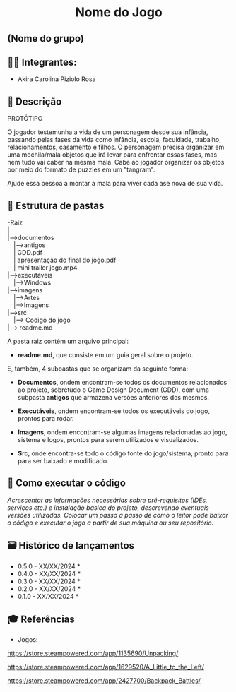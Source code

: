 
<h1 align="center"> Nome do Jogo</h1>

## (Nome do grupo)

## 👨‍🎓 Integrantes: 
- Akira Carolina Piziolo Rosa


## 📜 Descrição

PROTÓTIPO 

O jogador testemunha a vida de um personagem desde sua infância, passando pelas fases da vida como infância, escola, faculdade, trabalho, relacionamentos, casamento e filhos. O personagem precisa organizar em uma mochila/mala objetos que irá levar para enfrentar essas fases, mas nem tudo vai caber na mesma mala. Cabe ao jogador organizar os objetos por meio do formato de puzzles em um "tangram".

Ajude essa pessoa a montar a mala para viver cada ase nova de sua vida.

## 📁 Estrutura de pastas

-Raiz<br>
|<br>
|-->documentos<br>
  &emsp;|-->antigos<br>
  &emsp;| GDD.pdf<br>
  &emsp;| apresentação do final do jogo.pdf<br>
  &emsp;| mini trailer jogo.mp4<br>
|-->executáveis<br>
  &emsp;|-->Windows<br>
|-->imagens<br>
  &emsp;|-->Artes<br>
  &emsp;|-->Imagens<br>
|-->src<br>
  &emsp;|--> Codigo do jogo <br>
|--> readme.md<br>

A pasta raiz contém um arquivo principal:

- <b>readme.md</b>, que consiste em um guia geral sobre o projeto.

E, também, 4 subpastas que se organizam da seguinte forma:

- <b>Documentos</b>, ondem encontram-se todos os documentos relacionados ao projeto, sobretudo o Game Design Document (GDD), com uma subpasta <b>antigos</b> que armazena versões anteriores dos mesmos.

- <b>Executáveis</b>, ondem encontram-se todos os executáveis do jogo, prontos para rodar.

- <b>Imagens</b>, ondem encontram-se algumas imagens relacionadas ao jogo, sistema e logos, prontos para serem utilizados e visualizados.

- <b>Src</b>, onde encontra-se todo o código fonte do jogo/sistema, pronto para para ser baixado e modificado.

## 🔧 Como executar o código

*Acrescentar as informações necessárias sobre pré-requisitos (IDEs, serviços etc.) e instalação básica do projeto, descrevendo eventuais versões utilizadas. Colocar um passo a passo de como o leitor pode baixar o código e executar o jogo a partir de sua máquina ou seu repositório.*


## 🗃 Histórico de lançamentos

* 0.5.0 - XX/XX/2024
    * 
* 0.4.0 - XX/XX/2024
    * 
* 0.3.0 - XX/XX/2024
    * 
* 0.2.0 - XX/XX/2024
    * 
* 0.1.0 - XX/XX/2024
    *

## 🎓 Referências

- Jogos: 

https://store.steampowered.com/app/1135690/Unpacking/

https://store.steampowered.com/app/1629520/A_Little_to_the_Left/

https://store.steampowered.com/app/2427700/Backpack_Battles/


